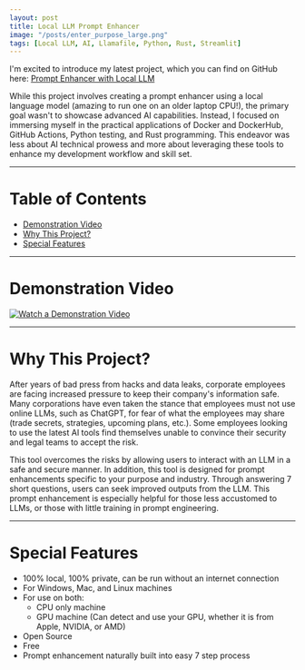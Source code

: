 ```yaml
---
layout: post
title: Local LLM Prompt Enhancer
image: "/posts/enter_purpose_large.png"
tags: [Local LLM, AI, Llamafile, Python, Rust, Streamlit]
---
```


I'm excited to introduce my latest project, which you can find on GitHub here: 
<a href="https://github.com/JaredLBailey/prompt-enhancer-with-local-llm" target="_blank">Prompt Enhancer with Local LLM</a>

While this project involves creating a prompt enhancer using a local language model (amazing to run one on an older laptop CPU!), the primary goal wasn't to showcase advanced AI capabilities. Instead, I focused on immersing myself in the practical applications of Docker and DockerHub, GitHub Actions, Python testing, and Rust programming. This endeavor was less about AI technical prowess and more about leveraging these tools to enhance my development workflow and skill set.

___

# Table of Contents

- [Demonstration Video](#demonstration-video)
- [Why This Project?](#why-this-project)
- [Special Features](#special-features)

___

# Demonstration Video <a name="demonstration-video"></a>
[![Watch a Demonstration Video](https://img.youtube.com/vi/GeWhUzoXpB4/maxresdefault.jpg)](https://www.youtube.com/watch?v=GeWhUzoXpB4)

___

# Why This Project? <a name="why-this-project"></a>

After years of bad press from hacks and data leaks, corporate employees are facing increased pressure to keep their company's information safe. Many corporations have even taken the stance that employees must not use online LLMs, such as ChatGPT, for fear of what the employees may share (trade secrets, strategies, upcoming plans, etc.). Some employees looking to use the latest AI tools find themselves unable to convince their security and legal teams to accept the risk.

This tool overcomes the risks by allowing users to interact with an LLM in a safe and secure manner. In addition, this tool is designed for prompt enhancements specific to your purpose and industry. Through answering 7 short questions, users can seek improved outputs from the LLM. This prompt enhancement is especially helpful for those less accustomed to LLMs, or those with little training in prompt engineering.

___

# Special Features <a name="special-features"></a>
- 100% local, 100% private, can be run without an internet connection
- For Windows, Mac, and Linux machines
- For use on both:
  - CPU only machine
  - GPU machine (Can detect and use your GPU, whether it is from Apple, NVIDIA, or AMD)
- Open Source
- Free
- Prompt enhancement naturally built into easy 7 step process
